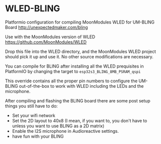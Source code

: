 # WLED-BLING
Platformio configuration for compiling MoonModules WLED for UM-BLING Board  http://unexpectedmaker.com/bling

Use with the MoonModules version of WLED https://github.com/MoonModules/WLED

Drop this file into the WLED directory, and the MoonModules WLED project should pick it up and use it. No other source modifications are necessary. 

You can compile for BLING after installing all the WLED prequisites in PlatformIO by changing the target to `esp32s3_BLING_8MB_PSRAM_qspi`

This override contains all the proper pin numbers to configure the UM-BLING out-of-the-box to work with WLED including the LEDs and the microphone.  

After compiling and flashing the BLING board there are some post setup things you still have to do:

* Set your wifi network 
* Set the 2D layout to 40x8 (I mean, if you want to, you don't have to unless you want to use BLING as a 2D matrix)
* Enable the I2S microphone in Audioreactive settings. 
* have fun with your BLING
